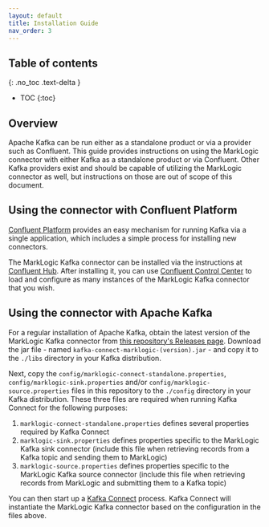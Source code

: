 ```yaml
---
layout: default
title: Installation Guide
nav_order: 3
---
```


## Table of contents
{: .no_toc .text-delta }

- TOC
{:toc}

## Overview

Apache Kafka can be run either as a standalone product or via a provider such as Confluent. This guide provides
instructions on using the MarkLogic connector with either Kafka as a standalone product or via Confluent. Other
Kafka providers exist and should be capable of utilizing the MarkLogic connector as well, but instructions on those
are out of scope of this document.

## Using the connector with Confluent Platform

[Confluent Platform](https://docs.confluent.io/platform/current/platform.html) provides an easy mechanism for running
Kafka via a single application, which includes a simple process for installing new connectors.

The MarkLogic Kafka connector can be installed via the instructions at
[Confluent Hub](https://www.confluent.io/hub/marklogic/kafka-marklogic-connector). After installing it, you can use
[Confluent Control Center](https://docs.confluent.io/platform/current/control-center/index.html) to load and configure
as many instances of the MarkLogic Kafka connector that you wish.

## Using the connector with Apache Kafka

For a regular installation of Apache Kafka, obtain the latest version of the MarkLogic Kafka connector from
[this repository's Releases page](https://github.com/marklogic/kafka-marklogic-connector/releases). Download
the jar file - named `kafka-connect-marklogic-(version).jar` - and copy it to the `./libs` directory in your Kafka
distribution.

Next, copy the `config/marklogic-connect-standalone.properties`, `config/marklogic-sink.properties` and/or
`config/marklogic-source.properties` files in this repository to the `./config` directory in your Kafka distribution.
These three files are required when running Kafka Connect for the following purposes:

1. `marklogic-connect-standalone.properties` defines several properties required by Kafka Connect
2. `marklogic-sink.properties` defines properties specific to the MarkLogic Kafka sink connector (include this file when
   retrieving records from a Kafka topic and sending them to MarkLogic)
3. `marklogic-source.properties` defines properties specific to the MarkLogic Kafka source connector (include this file
   when retrieving records from MarkLogic and submitting them to a Kafka topic)

You can then start up a [Kafka Connect](https://docs.confluent.io/platform/current/connect/index.html) process. Kafka
Connect will instantiate the MarkLogic Kafka connector based on the configuration in the files above. 


